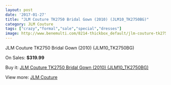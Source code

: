 ```yaml
---
layout: post
date: '2017-01-27'
title: "JLM Couture TK2750 Bridal Gown (2010) (JLM10_TK2750BG)"
category: JLM Couture
tags: ["crazy","formal","sale","special","dresses"]
image: http://www.benemulti.com/8214-thickbox_default/jlm-couture-tk2750-bridal-gown-2010-jlm10tk2750bg.jpg
---
```

JLM Couture TK2750 Bridal Gown (2010) (JLM10_TK2750BG)

On Sales: **$319.99**
<a href="https://www.benemulti.com/en/jlm-couture/3153-jlm-couture-tk2750-bridal-gown-2010-jlm10tk2750bg.html"><amp-img layout="responsive" width="600" height="600" src="//www.benemulti.com/8214-thickbox_default/jlm-couture-tk2750-bridal-gown-2010-jlm10tk2750bg.jpg" alt="JLM Couture TK2750 Bridal Gown (2010) (JLM10_TK2750BG) 0" /></a>

Buy it: [JLM Couture TK2750 Bridal Gown (2010) (JLM10_TK2750BG)](https://www.benemulti.com/en/jlm-couture/3153-jlm-couture-tk2750-bridal-gown-2010-jlm10tk2750bg.html "JLM Couture TK2750 Bridal Gown (2010) (JLM10_TK2750BG)")

View more: [JLM Couture](https://www.benemulti.com/en/33-jlm-couture "JLM Couture")